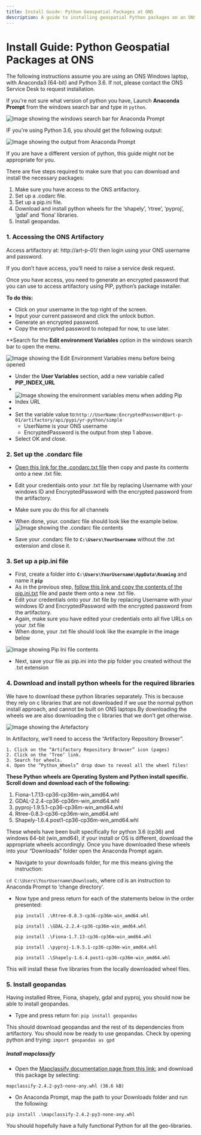 ```yaml
---
title: Install Guide: Python Geospatial Packages at ONS
description: A guide to installing geospatial Python packages on an ONS computer. 
---
```


# Install Guide: Python Geospatial Packages at ONS

The following instructions assume you are using an ONS Windows laptop, with Anaconda3 (64-bit) and Python 3.6.
If not, please contact the ONS Service Desk to request installation.

If you're not sure what version of python you have, Launch **Anaconda Prompt** from the windows search bar and type in `python`.

![Image showing the windows search bar for Anaconda Prompt](https://github.com/ONSgeo/geospatial-training/blob/master/_docs/guides/img/anaconda%20prompt.PNG?raw=true)


IF you're using Python 3.6, you should get the following output:

![Image showing the output from Anaconda Prompt](https://github.com/ONSgeo/geospatial-training/blob/master/_docs/guides/img/anaconda_prompt_output.PNG?raw=true)

If you are have a different version of python, this guide might not be appropriate for you.


There are five steps required to make sure that you can download and install the necessary packages:
1.	Make sure you have access to the ONS artifactory.
2.	Set up a .codarc file.
3.  Set up a pip.ini file.
4.	Download and install python wheels for the ‘shapely’, ‘rtree’, ‘pyproj’, ‘gdal’ and ‘fiona’ libraries.
5.	Install geopandas.


### 1. Accessing the ONS Artifactory

Access artifactory at: http://art-p-01/  then login using your ONS username and password.

If you don’t have access, you’ll need to raise a service desk request.

Once you have access, you need to generate an encrypted password that you can use to access artifactory using PIP, python’s package installer.

**To do this:** 

*	Click on your username in the top right of the screen.
*	Input your current password and click the unlock button.
*	Generate an encrypted password.
*	Copy the encrypted password to notepad for now, to use later. 

**Search for the **Edit environment Variables** option in the windows search bar to open the menu.

![Image showing the Edit Environment Variables menu before being opened](https://github.com/ONSgeo/geospatial-training/blob/master/_docs/guides/img/edit_environment%20menu.PNG?raw=true)

*	Under the **User Variables** section, add a new variable called **PIP_INDEX_URL**
*	
*	 ![Image showing the environment variables menu when adding Pip Index URL](https://github.com/ONSgeo/geospatial-training/blob/master/_docs/guides/img/pip_index.PNG?raw=true)
*	 
*	Set the variable value to:`http://UserName:EncryptedPassword@art-p-01/artifactory/api/pypi/yr-python/simple`
    * UserName is your ONS username
    *	EncryptedPassword is the output from step 1 above.
* Select OK and close.
   	

### 2. Set up the .condarc file
* [Open this link for the .condarc.txt file](https://github.com/ONSgeo/geospatial-training/blob/master/_docs/guides/.condarc.txt) then copy and paste its contents onto a new .txt file.
* Edit your credentials onto your .txt file by replacing Username with your windows ID and EncryptedPassword with the encrypted password from the artifactory.
* Make sure you do this for all channels
* When done, your. condarc file should look like the example below.
![Image showing the .condarc file contents](https://github.com/ONSgeo/geospatial-training/blob/master/_docs/guides/img/condarc_file.png?raw=true)

* Save your .condarc file to **`C:\Users\YourUsername`** without the .txt extension and close it.

### 3. Set up a pip.ini file
* First, create a folder into **`C:\Users\YourUsername\AppData\Roaming`** and name it **`pip`**
* As in the previous step, [follow this link and copy the contents of the pip.ini.txt](https://github.com/ONSgeo/geospatial-training/blob/master/_docs/guides/pip.ini.txt) file and paste them onto a new .txt file.
* Edit your credentials onto your .txt file by replacing Username with your windows ID and EncryptedPassword with the encrypted password from the artifactory.
* Again, make sure you have edited your credentials onto all five URLs on your .txt file
* When done, your .txt file should look like the example in the image below

![Image showing Pip Ini file contents](https://github.com/ONSgeo/geospatial-training/blob/master/_docs/guides/img/pip_ini.png?raw=true)

* Next, save your file as pip.ini into the pip folder you created without the .txt extension



### 4. Download and install python wheels for the required libraries

We have to download these python libraries separately. This is because they rely on c libraries that are not downloaded if we use the normal python install approach, and cannot be built on ONS laptops.By downloading the wheels we are also downloading the c libraries that we don’t get otherwise.

![Image showing the Artefactory](https://github.com/ONSgeo/geospatial-training/blob/master/_docs/guides/img/artefactory.PNG?raw=true)


In Artifactory, we’ll need to access the “Artifactory Repository Browser”.

	1. Click on the “Artifactory Repository Browser” icon (pages)
	2. Click on the ‘Tree’ link.
	3. Search for wheels.
	4. Open the “Python_Wheels” drop down to reveal all the wheel files!

**These Python wheels are Operating System and Python install specific. Scroll down and download each of the following:**
  1. Fiona-1.7.13-cp36-cp36m-win_amd64.whl
  2. GDAL-2.2.4-cp36-cp36m-win_amd64.whl
  3. pyproj-1.9.5.1-cp36-cp36m-win_amd64.whl
  4. Rtree-0.8.3-cp36-cp36m-win_amd64.whl
  5. Shapely-1.6.4.post1-cp36-cp36m-win_amd64.whl 
  
 
       
These wheels have been built specifically for python 3.6 (cp36) and windows 64-bit (win_amd64), if your install or OS is different, download the appropriate wheels accordingly.
Once you have downloaded these wheels into your “Downloads” folder open the Anaconda Prompt again.

* Navigate to your downloads folder, for me this means giving the instruction:

 `cd C:\Users\YourUsername\Downloads`, where cd is an instruction to Anaconda Prompt to ‘change directory’.
 
* Now type and press return for each of the statements below in the order presented:

   `pip install .\Rtree-0.8.3-cp36-cp36m-win_amd64.whl`
   
    `pip install .\GDAL-2.2.4-cp36-cp36m-win_amd64.whl`
   
   `pip install .\Fiona-1.7.13-cp36-cp36m-win_amd64.whl`
   
   `pip install .\pyproj-1.9.5.1-cp36-cp36m-win_amd64.whl`
   
   `pip install .\Shapely-1.6.4.post1-cp36-cp36m-win_amd64.whl`
   
   
This will install these five libraries from the locally downloaded wheel files.

### 5. Install geopandas

Having installed Rtree, Fiona, shapely, gdal and pyproj, you should now be able to install geopandas. 
* Type and press return for:
    `pip install geopandas`
     
 This should download geopandas and the rest of its dependencies from artifactory. 
 You should now be ready to use geopandas. Check by opening python and trying:
     `import geopandas as gpd`

##### Install mapclassify

* Open the [Mapclassify documentation page from this link:](https://pypi.org/project/mapclassify/#files) and download this package by selecting:

`mapclassify-2.4.2-py3-none-any.whl (38.6 kB)` 
      
* On Anaconda Prompt, map the path to your Downloads folder and run the following:

`pip install .\mapclassify-2.4.2-py3-none-any.whl`
     

You should hopefully have a fully functional Python for all the geo-libraries.







